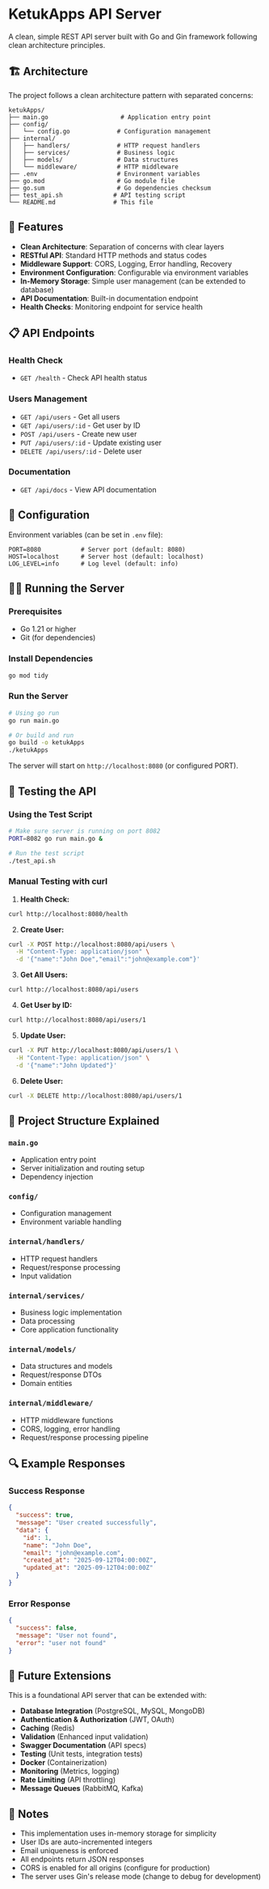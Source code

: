 # KetukApps API Server

A clean, simple REST API server built with Go and Gin framework following clean architecture principles.

## 🏗️ Architecture

The project follows a clean architecture pattern with separated concerns:

```
ketukApps/
├── main.go                    # Application entry point
├── config/
│   └── config.go             # Configuration management
├── internal/
│   ├── handlers/             # HTTP request handlers
│   ├── services/             # Business logic
│   ├── models/               # Data structures
│   └── middleware/           # HTTP middleware
├── .env                      # Environment variables
├── go.mod                    # Go module file
├── go.sum                    # Go dependencies checksum
├── test_api.sh              # API testing script
└── README.md                # This file
```

## 🚀 Features

- **Clean Architecture**: Separation of concerns with clear layers
- **RESTful API**: Standard HTTP methods and status codes
- **Middleware Support**: CORS, Logging, Error handling, Recovery
- **Environment Configuration**: Configurable via environment variables
- **In-Memory Storage**: Simple user management (can be extended to database)
- **API Documentation**: Built-in documentation endpoint
- **Health Checks**: Monitoring endpoint for service health

## 📋 API Endpoints

### Health Check
- `GET /health` - Check API health status

### Users Management
- `GET /api/users` - Get all users
- `GET /api/users/:id` - Get user by ID
- `POST /api/users` - Create new user
- `PUT /api/users/:id` - Update existing user
- `DELETE /api/users/:id` - Delete user

### Documentation
- `GET /api/docs` - View API documentation

## 🔧 Configuration

Environment variables (can be set in `.env` file):

```env
PORT=8080           # Server port (default: 8080)
HOST=localhost      # Server host (default: localhost)
LOG_LEVEL=info      # Log level (default: info)
```

## 🏃‍♂️ Running the Server

### Prerequisites
- Go 1.21 or higher
- Git (for dependencies)

### Install Dependencies
```bash
go mod tidy
```

### Run the Server
```bash
# Using go run
go run main.go

# Or build and run
go build -o ketukApps
./ketukApps
```

The server will start on `http://localhost:8080` (or configured PORT).

## 🧪 Testing the API

### Using the Test Script
```bash
# Make sure server is running on port 8082
PORT=8082 go run main.go &

# Run the test script
./test_api.sh
```

### Manual Testing with curl

1. **Health Check:**
```bash
curl http://localhost:8080/health
```

2. **Create User:**
```bash
curl -X POST http://localhost:8080/api/users \
  -H "Content-Type: application/json" \
  -d '{"name":"John Doe","email":"john@example.com"}'
```

3. **Get All Users:**
```bash
curl http://localhost:8080/api/users
```

4. **Get User by ID:**
```bash
curl http://localhost:8080/api/users/1
```

5. **Update User:**
```bash
curl -X PUT http://localhost:8080/api/users/1 \
  -H "Content-Type: application/json" \
  -d '{"name":"John Updated"}'
```

6. **Delete User:**
```bash
curl -X DELETE http://localhost:8080/api/users/1
```

## 📁 Project Structure Explained

### `main.go`
- Application entry point
- Server initialization and routing setup
- Dependency injection

### `config/`
- Configuration management
- Environment variable handling

### `internal/handlers/`
- HTTP request handlers
- Request/response processing
- Input validation

### `internal/services/`
- Business logic implementation
- Data processing
- Core application functionality

### `internal/models/`
- Data structures and models
- Request/response DTOs
- Domain entities

### `internal/middleware/`
- HTTP middleware functions
- CORS, logging, error handling
- Request/response processing pipeline

## 🔍 Example Responses

### Success Response
```json
{
  "success": true,
  "message": "User created successfully",
  "data": {
    "id": 1,
    "name": "John Doe",
    "email": "john@example.com",
    "created_at": "2025-09-12T04:00:00Z",
    "updated_at": "2025-09-12T04:00:00Z"
  }
}
```

### Error Response
```json
{
  "success": false,
  "message": "User not found",
  "error": "user not found"
}
```

## 🚀 Future Extensions

This is a foundational API server that can be extended with:

- **Database Integration** (PostgreSQL, MySQL, MongoDB)
- **Authentication & Authorization** (JWT, OAuth)
- **Caching** (Redis)
- **Validation** (Enhanced input validation)
- **Swagger Documentation** (API specs)
- **Testing** (Unit tests, integration tests)
- **Docker** (Containerization)
- **Monitoring** (Metrics, logging)
- **Rate Limiting** (API throttling)
- **Message Queues** (RabbitMQ, Kafka)

## 📝 Notes

- This implementation uses in-memory storage for simplicity
- User IDs are auto-incremented integers
- Email uniqueness is enforced
- All endpoints return JSON responses
- CORS is enabled for all origins (configure for production)
- The server uses Gin's release mode (change to debug for development)
